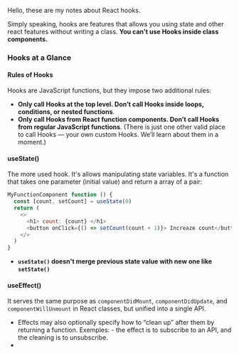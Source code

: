 Hello, these are my notes about React hooks.

Simply speaking, hooks are features that allows you using state and other react features without writing a class.
**You can't use Hooks inside class components.**

### Hooks at a Glance

#### Rules of Hooks
Hooks are JavaScript functions, but they impose two additional rules:

- **Only call Hooks at the top level. Don’t call Hooks inside loops, conditions, or nested functions**.
- **Only call Hooks from React function components. Don’t call Hooks from regular JavaScript functions**. (There is just one other valid place to call Hooks — your own custom Hooks. We’ll learn about them in a moment.)

#### useState()
The more used hook. It's allows manipulating state variables.
It's a function that takes one parameter (initial value) and return a array of a pair:
```javascript
MyFunctionComponent function () {
  const [count, setCount] = useState(0)
  return (
    <>
      <h1> count: {count} </h1>
      <button onClick={() => setCount(count + 1)}> Increaze count</button>
    </>
  )
}
```
- **`useState()` doesn't merge previous state value with new one like `setState()`**


#### useEffect()
It serves the same purpose as `componentDidMount`, `componentDidUpdate`, and `componentWillUnmount` in React classes,
but unified into a single API.

- Effects may also optionally specify how to “clean up” after them by returning a function. Exemples:
      - the effect is to subscribe to an API, and the cleaning is to unsubscribe.
- 
